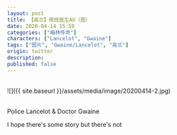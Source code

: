 ```yaml
---
layout: post
title: 【高兰】夜班医生AU（图）
date: 2020-04-14 15:59
categories: ["梅林传奇"]
characters: ["Lancelot", "Gwaine"]
tags: ["图片", "Gwaine/Lancelot", "高兰"]
origin: twitter
description: 
published: false
---
```


<br>
![]({{ site.baseurl }}/assets/media/image/20200414-2.jpg)
<br><br>

Police Lancelot & Doctor Gwaine

I hope there's some story but there's not
